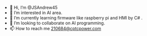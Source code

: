 - 👋 Hi, I’m @JSAndrew45
- 👀 I’m interested in AI area.
- 🌱 I’m currently learning firmware like raspberry pi and HMI by C# .
- 💞️ I’m looking to collaborate on AI programming.
- 📫 How to reach me 210684@cptcpower.com 

<!---
JSAndrew45/JSAndrew45 is a ✨ special ✨ repository because its `README.md` (this file) appears on your GitHub profile.
You can click the Preview link to take a look at your changes.
--->
